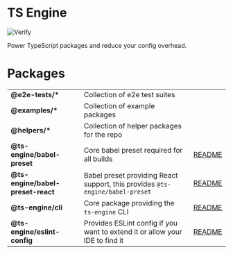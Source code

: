 # TS Engine

![Verify](https://github.com/ts-engine/ts-engine/workflows/Verify/badge.svg)

Power TypeScript packages and reduce your config overhead.

# Packages

|                                   |                                                                               |                                                   |
| --------------------------------- | ----------------------------------------------------------------------------- | ------------------------------------------------- |
| **@e2e-tests/\***                 | Collection of e2e test suites                                                 |                                                   |
| **@examples/\***                  | Collection of example packages                                                |                                                   |
| **@helpers/\***                   | Collection of helper packages for the repo                                    |                                                   |
| **@ts-engine/babel-preset**       | Core babel preset required for all builds                                     | [README](./packages/babel-preset/README.md)       |
| **@ts-engine/babel-preset-react** | Babel preset providing React support, this provides `@ts-engine/babel-preset` | [README](./packages/babel-preset-react/README.md) |
| **@ts-engine/cli**                | Core package providing the `ts-engine` CLI                                    | [README](./packages/cli/README.md)                |
| **@ts-engine/eslint-config**      | Provides ESLint config if you want to extend it or allow your IDE to find it  | [README](./packages/eslint-config/README.md)      |
